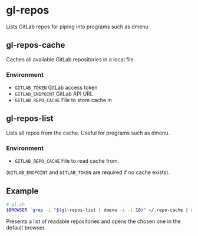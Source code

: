 # gl-repos

Lists GitLab repos for piping into programs such as dmenu

## gl-repos-cache

Caches all available GitLab repositories in a local file.

### Environment

* `GITLAB_TOKEN` GitLab access token
* `GITLAB_ENDPOINT` GitLab API URL
* `GITLAB_REPO_CACHE` File to store cache in


## gl-repos-list

Lists all repos from the cache. Useful for programs such as dmenu.

### Environment

* `GITLAB_REPO_CACHE` File to read cache from.

(`GITLAB_ENDPOINT` and `GITLAB_TOKEN` are required if no cache exists).

## Example

```sh
# gl.sh
$BROWSER `grep -i "$(gl-repos-list | dmenu -i -l 10)" ~/.repo-cache | awk '{sub(/.*:/,"")}1' | awk '{ print "https:" $1 }'`
```

Presents a list of readable repositories and opens the chosen one in the default browser.
